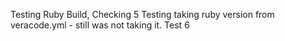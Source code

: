 Testing Ruby Build, Checking 5
Testing taking ruby version from veracode.yml - still was not taking it. Test 6
